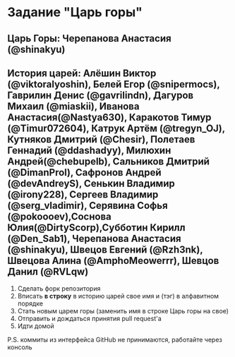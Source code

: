 # Задание "Царь горы"

## Царь Горы: Черепанова Анастасия (@shinakyu)

## История царей: Алёшин Виктор (@viktoralyoshin), Белей Егор (@snipermocs), Гаврилин Денис (@gavrilindn), Дагуров Михаил (@miaskii), Иванова Анастасия(@Nastya630), Каракотов Тимур (@Timur072604), Катрук Артём (@tregyn_OJ), Кутняков Дмитрий (@Chesir), Полетаев Геннадий (@ddashadyy), Милюхин Андрей(@chebupelb), Сальников Дмитрий (@DimanProI), Сафронов Андрей (@devAndreyS), Сенькин Владимир (@irony228), Сергеев Владимир (@serg_vladimir), Серявина Софья (@pokoooev),Соснова Юлия(@DirtyScorp),Субботин Кирилл (@Den_Sab1), Черепанова Анастасия (@shinakyu), Швецов Евгений (@Rzh3nk), Швецова Алина (@AmphoMeowerrr), Шевцов Данил (@RVLqw)


1. Сделать форк репозитория
2. Вписать **в строку** в историю царей свое имя и (тэг) в алфавитном порядке
3. Стать новым царем горы (заменить имя в строке Царь горы на свое)
4. Отправить и дождаться принятия pull request'а
5. Идти домой

P.S. коммиты из интерфейса GitHub не принимаются, работайте через консоль